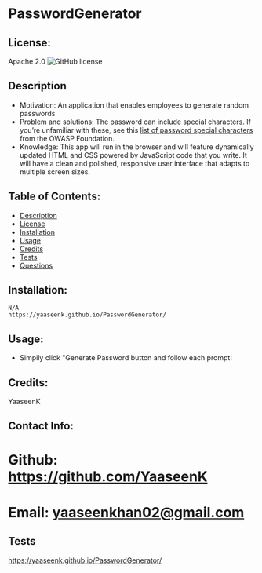# PasswordGenerator

 ## License:
   Apache 2.0   ![GitHub license](https://img.shields.io/badge/License-Apache%202.0-blue.svg)


   ## Description 
   * Motivation:
     An application that enables employees to generate random passwords
   * Problem and solutions:
     The password can include special characters. If you’re unfamiliar with these, see this [list of password special characters](https://www.owasp.org/index.php/Password_special_characters) from the OWASP Foundation.
   * Knowledge:
     This app will run in the browser and will feature dynamically updated HTML and CSS powered by JavaScript code that you write. It will have a clean and polished, responsive user interface that adapts to multiple screen sizes.
  ## Table of Contents:
   * [Description](#description)
   * [License](#license)
   * [Installation](#installation)
   * [Usage](#usage)
   * [Credits](#Credits)
   * [Tests](#tests)
   * [Questions](#questions)

  ## Installation:
    N/A
    https://yaaseenk.github.io/PasswordGenerator/

  ## Usage:
   * Simpily click "Generate Password button and follow each prompt! 

   
  ## Credits:
   YaaseenK

## Contact Info:
   # Github: https://github.com/YaaseenK
   # Email: yaaseenkhan02@gmail.com

  ## Tests
https://yaaseenk.github.io/PasswordGenerator/

